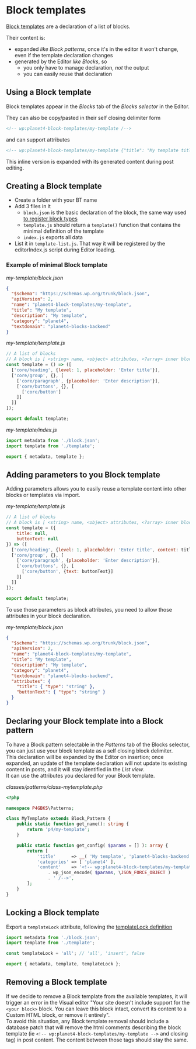 # Block templates

[Block templates](https://developer.wordpress.org/block-editor/reference-guides/block-api/block-templates/) are a declaration of a list of blocks.

Their content is:
- expanded _like Block patterns_, once it's in the editor it won't change, even if the template declaration changes
- generated by the Editor _like Blocks_, so
  - you only have to manage declaration, _not_ the output
  - you can easily reuse that declaration

## Using a Block template

Block templates appear in the _Blocks_ tab of the _Blocks selector_ in the Editor.  

They can also be copy/pasted in their self closing delimiter form
```html
<!-- wp:planet4-block-templates/my-template /-->
```
and can support attributes
```html
<!-- wp:planet4-block-templates/my-template {"title": "My template title"} /-->
```
This inline version is expanded with its generated content during post editing.

## Creating a Block template

- Create a folder with your BT name
- Add 3 files in it
  - `block.json` is the basic declaration of the block, the same way used [to register block types](https://developer.wordpress.org/block-editor/reference-guides/block-api/block-metadata/)
  - `template.js` should return a `template()` function that contains the minimal definition of the template
  - `index.js` exports all data
- List it in `template-list.js`. That way it will be registered by the editorIndex.js script during Editor loading.

### Example of minimal Block template

_my-template/block.json_
```json
{
  "$schema": "https://schemas.wp.org/trunk/block.json",
  "apiVersion": 2,
  "name": "planet4-block-templates/my-template",
  "title": "My template",
  "description": "My template",
  "category": "planet4",
  "textdomain": "planet4-blocks-backend"
}
```

_my-template/template.js_
```js
// A list of blocks
// A block is [ <string> name, <object> attributes, <?array> inner blocks ] ]
const template = () => ([
  ['core/heading', {level: 1, placeholder: 'Enter title'}],
  ['core/group', {}, [
    ['core/paragraph', {placeholder: 'Enter description'}],
    ['core/buttons', {}, [
      ['core/button']
    ]]
  ]]
]);

export default template;
```

_my-template/index.js_
```js
import metadata from './block.json';
import template from './template';

export { metadata, template };
```

## Adding parameters to you Block template

Adding parameters allows you to easily reuse a template content into other blocks or templates via import.

_my-template/template.js_
```js
// A list of blocks
// A block is [ <string> name, <object> attributes, <?array> inner blocks ] ]
const template = ({
    title: null,
    buttonText: null
}) => ([
  ['core/heading', {level: 1, placeholder: 'Enter title', content: title}],
  ['core/group', {}, [
    ['core/paragraph', {placeholder: 'Enter description'}],
    ['core/buttons', {}, [
      ['core/button', {text: buttonText}]
    ]]
  ]]
]);

export default template;
```

To use those parameters as block attributes, you need to allow those attributes in your block declaration.

_my-template/block.json_
```json
{
  "$schema": "https://schemas.wp.org/trunk/block.json",
  "apiVersion": 2,
  "name": "planet4-block-templates/my-template",
  "title": "My template",
  "description": "My template",
  "category": "planet4",
  "textdomain": "planet4-blocks-backend",
  "attributes": {
    "title": { "type": "string" },
    "buttonText": { "type": "string" }
  }
}
```

## Declaring your Block template into a Block pattern

To have a Block pattern selectable in the _Patterns_ tab of the Blocks selector, you can just use your block template as a self closing block delimiter.  
This declaration will be expanded by the Editor on insertion; once expanded, an update of the template declaration will not update its existing content in posts, and it will stay identified in the _List view_.  
It can use the attributes you declared for your Block template.

_classes/patterns/class-mytemplate.php_
```php
<?php

namespace P4GBKS\Patterns;

class MyTemplate extends Block_Pattern {
    public static function get_name(): string {
        return 'p4/my-template';
    }

    public static function get_config( $params = [] ): array {
        return [
            'title'      => __( 'My template', 'planet4-blocks-backend' ),
            'categories' => [ 'planet4' ],
            'content'    => '<!-- wp:planet4-block-templates/my-template '
                . wp_json_encode( $params, \JSON_FORCE_OBJECT )
                . ' /-->',
        ];
    }
}

```

## Locking a Block template

Export a `templateLock` attribute, following the [templateLock definition](https://developer.wordpress.org/block-editor/reference-guides/block-api/block-templates/#locking)

```js
import metadata from './block.json';
import template from './template';

const templateLock = 'all'; // 'all', 'insert', false

export { metadata, template, templateLock };
```

## Removing a Block template

If we decide to remove a Block template from the available templates, it will trigger an error in the Visual editor "Your site doesn't include support for the `<your block>` block. You can leave this block intact, convert its content to a Custom HTML block, or remove it entirely".  
To avoid this situation, any Block template removal should include a database patch that will remove the html comments describing the block template (ie `<!-- wp:planet4-block-templates/my-template -->` and closing tag) in post content. The content between those tags should stay the same.
